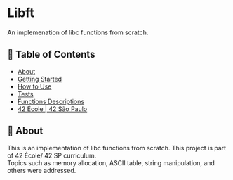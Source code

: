 # Libft
An implemenation of libc functions from scratch.

## 📝 Table of Contents
* [About](#about)
* [Getting Started](#getting-started)
* [How to Use](#how-to-use)
* [Tests](#tests)
* [Functions Descriptions](#functions-descriptons)
* [42 École | 42 São Paulo](#42-école-42-são-paulo)

## 🧐 About
This is an implementation of libc functions from scratch. This project is part of 42 École/ 42 SP curriculum.\
Topics such as memory allocation, ASCII table, string manipulation, and others were addressed.

